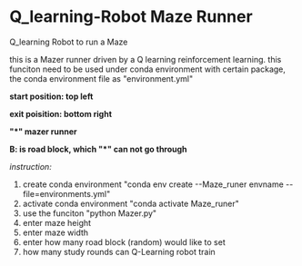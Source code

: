 # Q_learning-Robot Maze Runner
Q_learning Robot to run a Maze

<!--  
Simple text :- Can be simply typed → Text
Italic text :- Can be typed between pair of Underscores → _text_
Bold text :- Can be typed between a pair of two Asterisk → **text**
Strikethrough :- Can be typed between a pair of two Tilde → ~~text~~
-->

<!--  
Max size 1 → #Heading 1
Size 2 → ##Heading 2
Size 3 → ###Heading 3
Size 4 → ####Heading 4
Size 5→ #####Heading 5
Min Size 6 → ######Heading 6
-->

this is a Mazer runner driven by a Q learning reinforcement learning.
this funciton need to be used under conda environment with certain package, the conda environment file as "environment.yml"


**start position: top left**

**exit poisition: bottom right**

**"*" mazer runner**

**B: is road block, which "*" can not go through**


_instruction:_
1. create conda environment "conda env create --Maze_runer envname --file=environments.yml"
2. activate conda environment "conda activate Maze_runer"
3. use the funciton "python Mazer.py"
4. enter maze height 
5. enter maze width
6. enter how many road block (random) would like to set
7. how many study rounds can Q-Learning robot train

